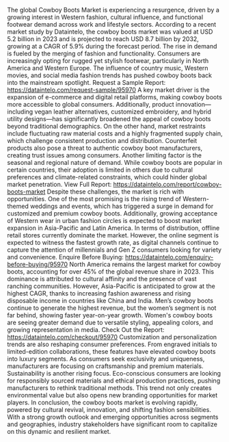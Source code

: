 The global Cowboy Boots Market is experiencing a resurgence, driven by a growing interest in Western fashion, cultural influence, and functional footwear demand across work and lifestyle sectors. According to a recent market study by Dataintelo, the cowboy boots market was valued at USD 5.2 billion in 2023 and is projected to reach USD 8.7 billion by 2032, growing at a CAGR of 5.9% during the forecast period.
The rise in demand is fueled by the merging of fashion and functionality. Consumers are increasingly opting for rugged yet stylish footwear, particularly in North America and Western Europe. The influence of country music, Western movies, and social media fashion trends has pushed cowboy boots back into the mainstream spotlight.
Request a Sample Report: https://dataintelo.com/request-sample/95970
A key market driver is the expansion of e-commerce and digital retail platforms, making cowboy boots more accessible to global consumers. Additionally, product innovation—including vegan leather alternatives, customized embroidery, and hybrid utility designs—has significantly broadened the appeal of cowboy boots beyond traditional demographics.
On the other hand, market restraints include fluctuating raw material costs and a highly fragmented supply chain, which challenge consistent production and distribution. Counterfeit products also pose a threat to authentic cowboy boot manufacturers, creating trust issues among consumers.
Another limiting factor is the seasonal and regional nature of demand. While cowboy boots are popular in certain countries, their adoption is limited in others due to cultural preferences and climate-related constraints, which could hinder global market penetration.
View Full Report: https://dataintelo.com/report/cowboy-boots-market
Despite these challenges, the market is rich with opportunities. One of the most promising is the rising trend of Western-themed weddings and events, which has triggered a surge in demand for customized and premium cowboy boots. Additionally, growing acceptance of Western wear in urban fashion circles is expected to boost market expansion in Asia-Pacific and Latin America.
In terms of distribution, offline retail stores currently dominate the market. However, the online segment is expected to witness the fastest growth rate, as digital channels continue to capture the attention of millennials and Gen Z consumers looking for variety and convenience.
Enquire Before Buying: https://dataintelo.com/enquiry-before-buying/95970
North America remains the largest market for cowboy boots, accounting for over 45% of the global revenue share in 2023. This dominance is attributed to cultural affinity and the presence of vast ranching communities. However, Asia-Pacific is anticipated to grow at the highest CAGR, thanks to increasing fashion awareness and rising disposable income in countries like China and India.
Men’s cowboy boots continue to generate the highest revenue, but the women’s segment is not far behind, showing faster year-on-year growth. Women's cowboy boots are seeing greater demand due to versatile styling, appealing colors, and growing representation in media.
Check Out the Report: https://dataintelo.com/checkout/95970
Customization and personalization trends are also reshaping consumer preferences. From engraved initials to limited-edition collaborations, these features have elevated cowboy boots into luxury segments. As consumers seek exclusivity and uniqueness, manufacturers are focusing on craftsmanship and premium materials.
Sustainability is another rising focus. Eco-conscious consumers are looking for responsibly sourced materials and ethical production practices, pushing manufacturers to rethink traditional methods. This trend not only creates environmental value but also opens new branding opportunities for market players.
In conclusion, the cowboy boots market is evolving rapidly, powered by cultural revival, innovation, and shifting fashion sensibilities. With a strong growth outlook and emerging opportunities across segments and geographies, industry stakeholders have significant room to capitalize on this dynamic and resilient market.
